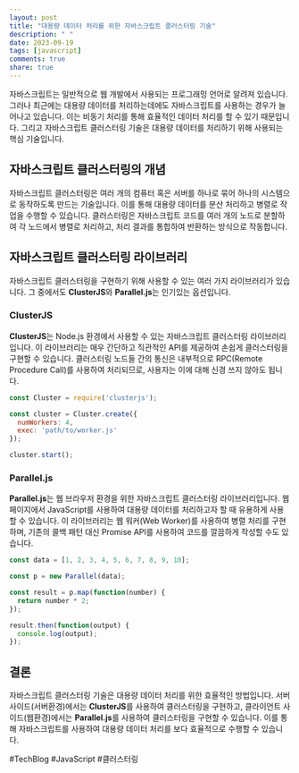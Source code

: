 ```yaml
---
layout: post
title: "대용량 데이터 처리를 위한 자바스크립트 클러스터링 기술"
description: " "
date: 2023-09-19
tags: [javascript]
comments: true
share: true
---
```


자바스크립트는 일반적으로 웹 개발에서 사용되는 프로그래밍 언어로 알려져 있습니다. 그러나 최근에는 대용량 데이터를 처리하는데에도 자바스크립트를 사용하는 경우가 늘어나고 있습니다. 이는 비동기 처리를 통해 효율적인 데이터 처리를 할 수 있기 때문입니다. 그리고 자바스크립트 클러스터링 기술은 대용량 데이터를 처리하기 위해 사용되는 핵심 기술입니다.

## 자바스크립트 클러스터링의 개념

자바스크립트 클러스터링은 여러 개의 컴퓨터 혹은 서버를 하나로 묶어 하나의 시스템으로 동작하도록 만드는 기술입니다. 이를 통해 대용량 데이터를 분산 처리하고 병렬로 작업을 수행할 수 있습니다. 클러스터링은 자바스크립트 코드를 여러 개의 노드로 분할하여 각 노드에서 병렬로 처리하고, 처리 결과를 통합하여 반환하는 방식으로 작동합니다.

## 자바스크립트 클러스터링 라이브러리

자바스크립트 클러스터링을 구현하기 위해 사용할 수 있는 여러 가지 라이브러리가 있습니다. 그 중에서도 **ClusterJS**와 **Parallel.js**는 인기있는 옵션입니다.

### ClusterJS

**ClusterJS**는 Node.js 환경에서 사용할 수 있는 자바스크립트 클러스터링 라이브러리입니다. 이 라이브러리는 매우 간단하고 직관적인 API를 제공하여 손쉽게 클러스터링을 구현할 수 있습니다. 클러스터링 노드들 간의 통신은 내부적으로 RPC(Remote Procedure Call)를 사용하여 처리되므로, 사용자는 이에 대해 신경 쓰지 않아도 됩니다.

```javascript
const Cluster = require('clusterjs');

const cluster = Cluster.create({
  numWorkers: 4,
  exec: 'path/to/worker.js'
});

cluster.start();
```

### Parallel.js

**Parallel.js**는 웹 브라우저 환경을 위한 자바스크립트 클러스터링 라이브러리입니다. 웹 페이지에서 JavaScript를 사용하여 대용량 데이터를 처리하고자 할 때 유용하게 사용할 수 있습니다. 이 라이브러리는 웹 워커(Web Worker)를 사용하여 병렬 처리를 구현하며, 기존의 콜백 패턴 대신 Promise API를 사용하여 코드를 깔끔하게 작성할 수도 있습니다.

```javascript
const data = [1, 2, 3, 4, 5, 6, 7, 8, 9, 10];

const p = new Parallel(data);

const result = p.map(function(number) {
  return number * 2;
});

result.then(function(output) {
  console.log(output);
});
```

## 결론

자바스크립트 클러스터링 기술은 대용량 데이터 처리를 위한 효율적인 방법입니다. 서버 사이드(서버환경)에서는 **ClusterJS**를 사용하여 클러스터링을 구현하고, 클라이언트 사이드(웹환경)에서는 **Parallel.js**를 사용하여 클러스터링을 구현할 수 있습니다. 이를 통해 자바스크립트를 사용하여 대용량 데이터 처리를 보다 효율적으로 수행할 수 있습니다.

#TechBlog #JavaScript #클러스터링